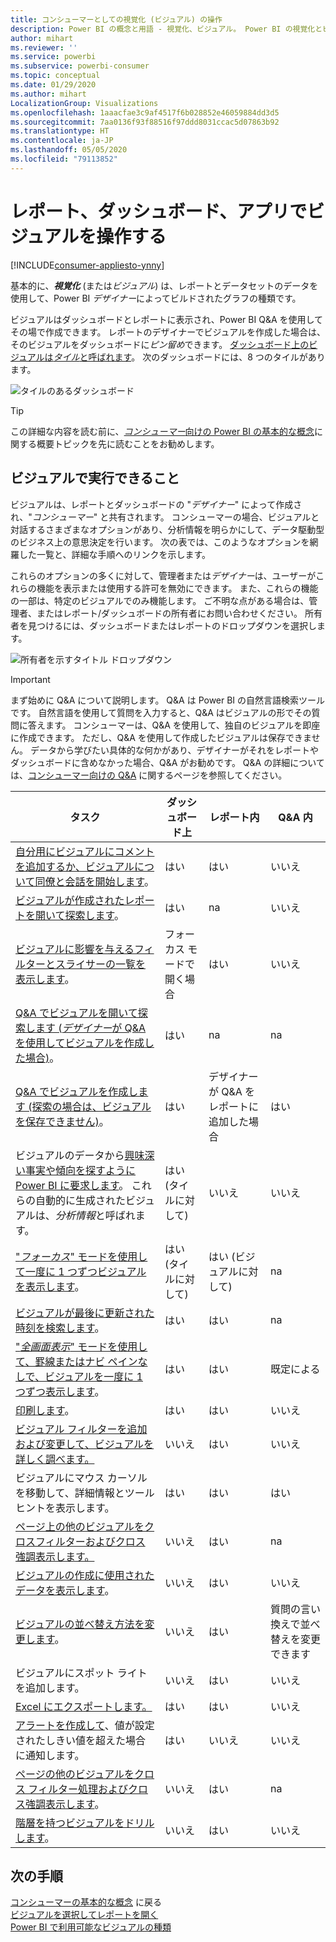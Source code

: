 ```yaml
---
title: コンシューマーとしての視覚化 (ビジュアル) の操作
description: Power BI の概念と用語 - 視覚化、ビジュアル。 Power BI の視覚化とビジュアルの概要。
author: mihart
ms.reviewer: ''
ms.service: powerbi
ms.subservice: powerbi-consumer
ms.topic: conceptual
ms.date: 01/29/2020
ms.author: mihart
LocalizationGroup: Visualizations
ms.openlocfilehash: 1aaacfae3c9af4517f6b028852e46059884dd3d5
ms.sourcegitcommit: 7aa0136f93f88516f97ddd8031ccac5d07863b92
ms.translationtype: HT
ms.contentlocale: ja-JP
ms.lasthandoff: 05/05/2020
ms.locfileid: "79113852"
---
```

# <a name="interact-with-visuals-in-reports-dashboards-and-apps"></a>レポート、ダッシュボード、アプリでビジュアルを操作する

[!INCLUDE[consumer-appliesto-ynny](../includes/consumer-appliesto-ynny.md)]

基本的に、***視覚化*** (または*ビジュアル*) は、レポートとデータセットのデータを使用して、Power BI *デザイナー*によってビルドされたグラフの種類です。 

ビジュアルはダッシュボードとレポートに表示され、Power BI Q&A を使用してその場で作成できます。 レポートのデザイナーでビジュアルを作成した場合は、そのビジュアルをダッシュボードに*ピン留め*できます。 [ダッシュボード上のビジュアルは*タイル*と呼ばれます](end-user-tiles.md)。 次のダッシュボードには、8 つのタイルがあります。 

![タイルのあるダッシュボード](media/end-user-visualizations/power-bi-dashboard.png)

> [!TIP]
> この詳細な内容を読む前に、[*コンシューマー*向けの Power BI の基本的な概念](end-user-basic-concepts.md)に関する概要トピックを先に読むことをお勧めします。

## <a name="what-can-i-do-with-visuals"></a>ビジュアルで実行できること

ビジュアルは、レポートとダッシュボードの "*デザイナー*" によって作成され、"*コンシューマー*" と共有されます。 コンシューマーの場合、ビジュアルと対話するさまざまなオプションがあり、分析情報を明らかにして、データ駆動型のビジネス上の意思決定を行います。 次の表では、このようなオプションを網羅した一覧と、詳細な手順へのリンクを示します。

これらのオプションの多くに対して、管理者または*デザイナー*は、ユーザーがこれらの機能を表示または使用する許可を無効にできます。 また、これらの機能の一部は、特定のビジュアルでのみ機能します。  ご不明な点がある場合は、管理者、またはレポート/ダッシュボードの所有者にお問い合わせください。 所有者を見つけるには、ダッシュボードまたはレポートのドロップダウンを選択します。 

![所有者を示すタイトル ドロップダウン](media/end-user-visualizations/power-bi-owner.png)


> [!IMPORTANT]
> まず始めに Q&A について説明します。 Q&A は Power BI の自然言語検索ツールです。 自然言語を使用して質問を入力すると、Q&A はビジュアルの形でその質問に答えます。 コンシューマーは、Q&A を使用して、独自のビジュアルを即座に作成できます。 ただし、Q&A を使用して作成したビジュアルは保存できません。 データから学びたい具体的な何かがあり、デザイナーがそれをレポートやダッシュボードに含めなかった場合、Q&A がお勧めです。 Q&A の詳細については、[コンシューマー向けの Q&A](end-user-q-and-a.md) に関するページを参照してください。



|タスク  |ダッシュボード上  |レポート内  | Q&A 内
|---------|---------|---------|--------|
|[自分用にビジュアルにコメントを追加するか、ビジュアルについて同僚と会話を開始します](end-user-comment.md)。     |  はい       |   はい      |  いいえ  |
|[ビジュアルが作成されたレポートを開いて探索します](end-user-tiles.md)。     |    はい     |   na      |  いいえ |
|[ビジュアルに影響を与えるフィルターとスライサーの一覧を表示します](end-user-report-filter.md)。     |    フォーカス モードで開く場合     |   はい      |  いいえ |
|[Q&A でビジュアルを開いて探索します (*デザイナー*が Q&A を使用してビジュアルを作成した場合)](end-user-q-and-a.md)。     |   はい      |   na      |  na  |
|[Q&A でビジュアルを作成します (探索の場合は、ビジュアルを保存できません)](end-user-q-and-a.md)。     |   はい      |   デザイナーが Q&A をレポートに追加した場合      |  はい  |
|ビジュアルのデータから[興味深い事実や傾向を探すように Power BI に要求します](end-user-insights.md)。  これらの自動的に生成されたビジュアルは、*分析情報*と呼ばれます。     |    はい (タイルに対して)    |  いいえ       | いいえ   |
|["*フォーカス*" モードを使用して一度に 1 つずつビジュアルを表示します](end-user-focus.md)。     | はい (タイルに対して)        |   はい (ビジュアルに対して)      | na  |
|[ビジュアルが最後に更新された時刻を検索します](end-user-fresh.md)。     |  はい       |    はい     | na  |
|["*全画面表示*" モードを使用して、罫線またはナビ ペインなしで、ビジュアルを一度に 1 つずつ表示します](end-user-focus.md)。     |   はい      |  はい       | 既定による  |
|[印刷します](end-user-print.md)。     |  はい       |   はい      | いいえ  |
|[ビジュアル フィルターを追加および変更して、ビジュアルを詳しく調べます。](end-user-report-filter.md)     |    いいえ     |   はい      | いいえ  |
|ビジュアルにマウス カーソルを移動して、詳細情報とツールヒントを表示します。     |    はい     |   はい      | はい  |
|[ページ上の他のビジュアルをクロスフィルターおよびクロス強調表示します。](end-user-interactions.md)    |   いいえ      |   はい      | na  |
|[ビジュアルの作成に使用されたデータを表示します](end-user-show-data.md)。     |  いいえ       |   はい      | いいえ  |
| [ビジュアルの並べ替え方法を変更します](end-user-change-sort.md)。 | いいえ  | はい  | 質問の言い換えで並べ替えを変更できます  |
| ビジュアルにスポット ライトを追加します。 | いいえ  | はい  |  いいえ |
| [Excel にエクスポートします。](end-user-export.md) | はい | はい | いいえ|
| [アラートを作成して](end-user-alerts.md)、値が設定されたしきい値を超えた場合に通知します。  | はい  | いいえ  | いいえ |
| [ページの他のビジュアルをクロス フィルター処理およびクロス強調表示します](end-user-report-filter.md)。  | いいえ      | はい  | na |
| [階層を持つビジュアルをドリルします](end-user-drill.md)。  | いいえ  | はい   | いいえ |

## <a name="next-steps"></a>次の手順
[コンシューマーの基本的な概念](end-user-basic-concepts.md)  に戻る  
[ビジュアルを選択してレポートを開く](end-user-report-open.md)    
[Power BI で利用可能なビジュアルの種類](end-user-visual-type.md)
